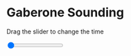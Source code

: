 <h1>Gaberone Sounding</h1>
<p>Drag the slider to change the time</p>

<div class="slidecontainer">
<input oninput='setImage(this)' class="slider" type="range" min="0" max="4" value="0" step="1" />
<img id='img'/>
</div>

<script>
var img = document.getElementById('img');
var img_array = ['/assets/images/skwt/skd_gaberone_wrfout_d01_2020-07-31_12:00:00.png',
'/assets/images/skwt/skd_gaberone_wrfout_d01_2020-07-31_18:00:00.png',
'/assets/images/skwt/skd_gaberone_wrfout_d01_2020-08-01_00:00:00.png',
'/assets/images/skwt/skd_gaberone_wrfout_d01_2020-08-01_06:00:00.png',];
function setImage(obj)
{
        var value = obj.value;
        img.src = img_array[value];

}
</script>
